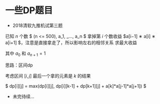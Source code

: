 # 一些DP题目

* 2018清软九推机试第三题

已知 $n$ 个数 $ (n <= 500), a_1, _…, a_n $
拿掉第 $i$ 个数收益 $a[i−1] ∗ a[i] ∗ a[i+1] $，注意是直接拿走了，所以影响左右的相邻关系 
求最大收益 

其中 $a_0$ 和 $a_{n+1} = 1$

思路：区间dp

考虑区间 $[i, j]$ 最后一个拿的元素是 $k$ 的结果

$ dp[i][j] = max(dp[i][j], dp[i][k-1] + dp[k+1][j] + a[k]*a[j-1]*a[j+1]) $

* 未完待续...